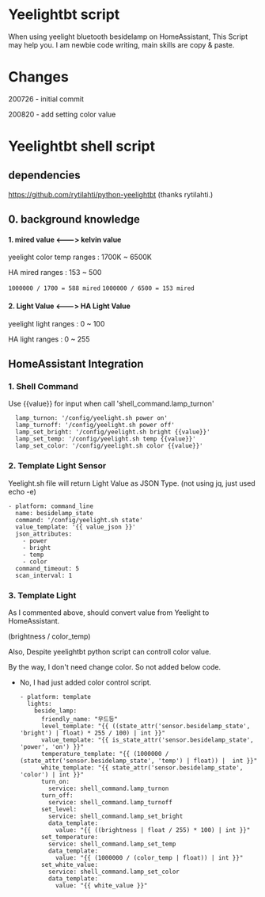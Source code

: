 # Yeelightbt script
When using yeelight bluetooth besidelamp on HomeAssistant, This Script may help you.
I am newbie code writing, main skills are copy & paste.

# Changes
200726 - initial commit

200820 - add setting color value

# Yeelightbt shell script
## dependencies

https://github.com/rytilahti/python-yeelightbt
(thanks rytilahti.)

## 0. background knowledge

#### 1. mired value <---> kelvin value
yeelight color temp ranges : 1700K ~ 6500K

HA mired ranges : 153 ~ 500

`1000000 / 1700 = 588 mired`
`1000000 / 6500 = 153 mired`

#### 2. Light Value <---> HA Light Value
yeelight light ranges : 0 ~ 100

HA light ranges : 0 ~ 255

## HomeAssistant Integration

### 1. Shell Command

Use {{value}} for input when call 'shell_command.lamp_turnon'

      lamp_turnon: '/config/yeelight.sh power on'
      lamp_turnoff: '/config/yeelight.sh power off'
      lamp_set_bright: '/config/yeelight.sh bright {{value}}'
      lamp_set_temp: '/config/yeelight.sh temp {{value}}'
      lamp_set_color: '/config/yeelight.sh color {{value}}'

### 2. Template Light Sensor

Yeelight.sh file will return Light Value as JSON Type.
(not using jq, just used echo -e)

    - platform: command_line
      name: besidelamp_state
      command: '/config/yeelight.sh state'
      value_template: '{{ value_json }}'
      json_attributes:
        - power
        - bright
        - temp
        - color
      command_timeout: 5
      scan_interval: 1

### 3. Template Light

As I commented above, should convert value from Yeelight to HomeAssistant.

(brightness / color_temp)

Also, Despite yeelightbt python script can controll color value.

By the way, I don't need change color. So not added below code.

- No, I had just added color control script.

      - platform: template
        lights:
          beside_lamp:
            friendly_name: "무드등"
            level_template: "{{ ((state_attr('sensor.besidelamp_state', 'bright') | float) * 255 / 100) | int }}"
            value_template: "{{ is_state_attr('sensor.besidelamp_state', 'power', 'on') }}"
            temperature_template: "{{ (1000000 / (state_attr('sensor.besidelamp_state', 'temp') | float)) |  int }}"
            white_template: "{{ state_attr('sensor.besidelamp_state', 'color') | int }}"
            turn_on:
              service: shell_command.lamp_turnon
            turn_off:
              service: shell_command.lamp_turnoff
            set_level:
              service: shell_command.lamp_set_bright
              data_template:
                value: "{{ ((brightness | float / 255) * 100) | int }}"
            set_temperature:
              service: shell_command.lamp_set_temp
              data_template:
                value: "{{ (1000000 / (color_temp | float)) | int }}"
            set_white_value:
              service: shell_command.lamp_set_color
              data_template:
                value: "{{ white_value }}"


